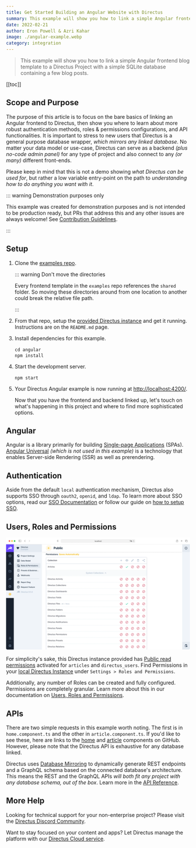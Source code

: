 ```yaml
---
title: Get Started Building an Angular Website with Directus
summary: This example will show you how to link a simple Angular frontend blog template to a Directus Project with a simple SQLite database containing a few blog posts.
date: 2022-02-21
author: Eron Powell & Azri Kahar
image: ./angular-example.webp
category: integration
---
```


> This example will show you how to link a simple Angular frontend blog template to a Directus Project with a simple SQLite database containing a few blog posts.

[[toc]]

## Scope and Purpose

The purpose of this article is to focus on the bare basics of linking an Angular frontend to Directus, then show you where to learn about more robust authentication methods, roles & permissions configurations, and API functionalities. It is important to stress to new users that Directus is a general purpose database wrapper, _which mirrors any linked database_. No matter your data model or use-case, Directus can serve as a backend _(plus no-code admin panel)_ for any type of project and also connect to any _(or many)_ different front-ends.

Please keep in mind that this is not a demo showing _what Directus can be used for_, but rather a low variable entry-point on the path to _understanding how to do anything you want with it_.

::: warning Demonstration purposes only

This example was created for demonstration purposes and is not intended to be production ready, but PRs that address this and any other issues are always welcome! See [Contribution Guidelines](https://docs.directus.io/contributing/introduction/).

:::

## Setup

1. Clone the [examples repo](https://github.com/directus/examples).

   ::: warning Don't move the directories

   Every frontend template in the `examples` repo references the `shared` folder. So moving these directories around from one location to another could break the relative file path.

   :::

2. From that repo, setup the [provided Directus instance](https://github.com/directus/examples/tree/main/directus) and get it running. Instructions are on the `README.md` page.

3. Install dependencies for this example.

   ```
   cd angular
   npm install
   ```

4. Start the development server.

   ```
   npm start
   ```

5. Your Directus Angular example is now running at <http://localhost:4200/>.

   Now that you have the frontend and backend linked up, let's touch on what's happening in this project and where to find more sophisticated options.

## Angular

Angular is a library primarily for building [Single-page Applications](https://angular.io/) (SPAs). [Angular Universal](https://angular.io/guide/universal) _(which is not used in this example)_ is a technology that enables Server-side Rendering (SSR) as well as prerendering.

## Authentication

Aside from the default `local` authentication mechanism, Directus also supports SSO through `oauth2`, `openid`, and `ldap`. To learn more about SSO options, read our [SSO Documentation](https://docs.directus.io/self-hosted/config-options/#authentication) or follow our guide on [how to setup SSO](https://docs.directus.io/self-hosted/sso/).

## Users, Roles and Permissions

![Directus Permissions](roles-and-permissions-20220222A.webp)

For simplicity's sake, this Directus instance provided has [Public read permissions](https://docs.directus.io/getting-started/quickstart/#_6-set-role-public-permissions) activated for `articles` and `directus_users`. Find Permissions in your [local Directus Instance](http://localhost:8055/admin/settings/roles/public) under `Settings > Roles and Permissions`.

Additionally, any number of Roles can be created and fully configured. Permissions are completely granular. Learn more about this in our documentation on [Users, Roles and Permissions](https://docs.directus.io/configuration/users-roles-permissions/).

## APIs

There are two simple requests in this example worth noting. The first is in `home.component.ts` and the other in `article.component.ts`. If you'd like to see these, here are links to the [home](https://github.com/directus/examples/blob/main/angular/src/app/pages/home/home.component.ts) and [article](https://github.com/directus/examples/blob/main/angular/src/app/pages/article/article.component.ts) components on GitHub. However, please note that the Directus API is exhaustive for any database linked.

Directus uses [Database Mirroring](https://docs.directus.io/getting-started/introduction/#database-mirroring) to dynamically generate REST endpoints and a GraphQL schema based on the connected database's architecture. This means the REST and the GraphQL APIs _will both fit any project with any database schema, out of the box_. Learn more in the [API Reference](https://docs.directus.io/reference/introduction/).

## More Help

Looking for technical support for your non-enterprise project? Please visit the [Directus Discord Community](https://directus.chat/).

Want to stay focused on your content and apps? Let Directus manage the platform with our [Directus Cloud service](https://directus.io/pricing/).